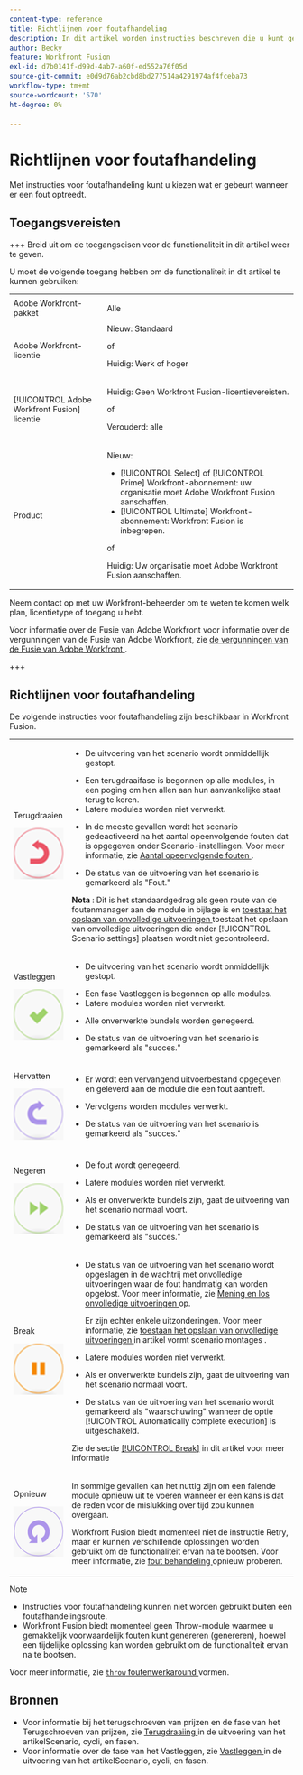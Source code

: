 ```yaml
---
content-type: reference
title: Richtlijnen voor foutafhandeling
description: In dit artikel worden instructies beschreven die u kunt gebruiken voor foutafhandeling in uw Adobe Workfront Fusion-scenario's.
author: Becky
feature: Workfront Fusion
exl-id: d7b0141f-d99d-4ab7-a60f-ed552a76f05d
source-git-commit: e0d9d76ab2cbd8bd277514a4291974af4fceba73
workflow-type: tm+mt
source-wordcount: '570'
ht-degree: 0%

---
```


# Richtlijnen voor foutafhandeling

Met instructies voor foutafhandeling kunt u kiezen wat er gebeurt wanneer er een fout optreedt.

## Toegangsvereisten

+++ Breid uit om de toegangseisen voor de functionaliteit in dit artikel weer te geven.

U moet de volgende toegang hebben om de functionaliteit in dit artikel te kunnen gebruiken:

<table style="table-layout:auto">
 <col> 
 <col> 
 <tbody> 
  <tr> 
    <td role="rowheader">Adobe Workfront-pakket</td> 
   <td> <p>Alle</p> </td> 
  </tr> 
  <tr data-mc-conditions=""> 
   <td role="rowheader">Adobe Workfront-licentie</td> 
   <td> Nieuw: Standaard<p>of</p><p>Huidig: Werk of hoger</p> </td> 
  </tr> 
  <tr> 
   <td role="rowheader">[!UICONTROL Adobe Workfront Fusion] licentie</td> 
   <td>
   <p>Huidig: Geen Workfront Fusion-licentievereisten.</p>
   <p>of</p>
   <p>Verouderd: alle </p>
   </td> 
  </tr> 
  <tr> 
   <td role="rowheader">Product</td> 
   <td>
   <p>Nieuw:</p> <ul><li>[!UICONTROL Select] of [!UICONTROL Prime] Workfront-abonnement: uw organisatie moet Adobe Workfront Fusion aanschaffen.</li><li>[!UICONTROL Ultimate] Workfront-abonnement: Workfront Fusion is inbegrepen.</li></ul>
   <p>of</p>
   <p>Huidig: Uw organisatie moet Adobe Workfront Fusion aanschaffen.</p>
   </td> 
  </tr>
 </tbody> 
</table>


Neem contact op met uw Workfront-beheerder om te weten te komen welk plan, licentietype of toegang u hebt.

Voor informatie over de Fusie van Adobe Workfront voor informatie over de vergunningen van de Fusie van Adobe Workfront, zie [ de vergunningen van de Fusie van Adobe Workfront ](/help/workfront-fusion/set-up-and-manage-workfront-fusion/licensing-operations-overview/license-automation-vs-integration.md).

+++

## Richtlijnen voor foutafhandeling

De volgende instructies voor foutafhandeling zijn beschikbaar in Workfront Fusion.

<table style="table-layout:auto">
 <col> 
 <col> 
 <tbody> 
  <tr> 
   <td role="rowheader"> <p>Terugdraaien</p> <p> <img src="assets/rollback.png"> </p> </td> 
   <td> <ul><li><p>De uitvoering van het scenario wordt onmiddellijk gestopt.</li><li>Een terugdraaifase is begonnen op alle modules, in een poging om hen allen aan hun aanvankelijke staat terug te keren. </li><li>Latere modules worden niet verwerkt.</p></li><li> <p>In de meeste gevallen wordt het scenario gedeactiveerd na het aantal opeenvolgende fouten dat is opgegeven onder Scenario-instellingen. Voor meer informatie, zie <a href="/help/workfront-fusion/create-scenarios/config-scenarios-settings/configure-scenario-settings.md#number-of-consecutive-errors" class="MCXref xref"> Aantal opeenvolgende fouten </a>.</p> </li><li><p>De status van de uitvoering van het scenario is gemarkeerd als "Fout."</p></li></ul> <p><b> Nota </b>: Dit is het standaardgedrag als geen route van de foutenmanager aan de module in bijlage is en <a href="/help/workfront-fusion/create-scenarios/config-scenarios-settings/configure-scenario-settings.md#allow-storing-incomplete-executions" class="MCXref xref"> toestaat het opslaan van onvolledige uitvoeringen </a> toestaat het opslaan van onvolledige uitvoeringen die onder [!UICONTROL Scenario settings] plaatsen wordt niet gecontroleerd.</p> </td> 
  </tr> 
  <tr> 
   <td role="rowheader"> <p>Vastleggen</p> <p> <img src="assets/commit.png"> </p> </td> 
   <td> <ul><li><p>De uitvoering van het scenario wordt onmiddellijk gestopt.</li><li>Een fase Vastleggen is begonnen op alle modules. </li><li>Latere modules worden niet verwerkt.</p></li><li> <p>Alle onverwerkte bundels worden genegeerd.</p> </li><li><p>De status van de uitvoering van het scenario is gemarkeerd als "succes." </p> </li></ul></td> 
  </tr> 
  <tr> 
   <td role="rowheader"> <p>Hervatten</p> <p> <img src="assets/resume.png"> </p> </td> 
   <td> <ul><li><p>Er wordt een vervangend uitvoerbestand opgegeven en geleverd aan de module die een fout aantreft.</p> </li><li><p>Vervolgens worden modules verwerkt.</p></li><li> <p>De status van de uitvoering van het scenario is gemarkeerd als "succes."</p></li></ul> </td> 
  </tr> 
  <tr> 
   <td role="rowheader"> <p>Negeren</p> <p> <img src="assets/ignore.png"> </p> </td> 
   <td><ul><li> <p>De fout wordt genegeerd.</li><li> Latere modules worden niet verwerkt.</p> </li><li><p>Als er onverwerkte bundels zijn, gaat de uitvoering van het scenario normaal voort.</p> </li><li><p>De status van de uitvoering van het scenario is gemarkeerd als "succes."</p> </li></ul></td> 
  </tr> 
  <tr> 
   <td role="rowheader"> <p>Break</p> <p> <img src="assets/break.png"> </p> </td> 
   <td><ul><li> <p>De status van de uitvoering van het scenario wordt opgeslagen in de wachtrij met onvolledige uitvoeringen waar de fout handmatig kan worden opgelost. Voor meer informatie, zie <a href="/help/workfront-fusion/manage-scenarios/view-and-resolve-incomplete-executions.md" class="MCXref xref"> Mening en los onvolledige uitvoeringen </a> op.</p> <p>Er zijn echter enkele uitzonderingen. Voor meer informatie, zie <a href="/help/workfront-fusion/create-scenarios/config-scenarios-settings/configure-scenario-settings.md#allow" class="MCXref xref"> toestaan het opslaan van onvolledige uitvoeringen </a> in artikel vormt scenario montages </a>.</p></li><li> <p>Latere modules worden niet verwerkt.</p></li><li> <p>Als er onverwerkte bundels zijn, gaat de uitvoering van het scenario normaal voort.</p> </li><li><p>De status van de uitvoering van het scenario wordt gemarkeerd als "waarschuwing" wanneer de optie [!UICONTROL Automatically complete execution] is uitgeschakeld.</p></li></ul> <p>Zie de sectie <a href="#break" class="MCXref xref">[!UICONTROL Break]</a> in dit artikel voor meer informatie</p> </td> 
  </tr> 
  <tr> 
   <td role="rowheader"> <p>Opnieuw</p> <p> <img src="assets/retry.png"> </p> </td> 
   <td> <p>In sommige gevallen kan het nuttig zijn om een falende module opnieuw uit te voeren wanneer er een kans is dat de reden voor de mislukking over tijd zou kunnen overgaan.</p> <p>Workfront Fusion biedt momenteel niet de instructie Retry, maar er kunnen verschillende oplossingen worden gebruikt om de functionaliteit ervan na te bootsen. Voor meer informatie, zie <a href="/help/workfront-fusion/create-scenarios/config-error-handling/retry.md" class="MCXref xref"> fout behandeling </a> opnieuw proberen.</p> </td> 
  </tr> 
 </tbody> 
</table>

>[!NOTE]
>
>* Instructies voor foutafhandeling kunnen niet worden gebruikt buiten een foutafhandelingsroute.
>* Workfront Fusion biedt momenteel geen Throw-module waarmee u gemakkelijk voorwaardelijk fouten kunt genereren (genereren), hoewel een tijdelijke oplossing kan worden gebruikt om de functionaliteit ervan na te bootsen.
>
>  Voor meer informatie, zie [ `throw` foutenwerkaround ](/help/workfront-fusion/create-scenarios/config-error-handling/throw.md) vormen.

## Bronnen

* Voor informatie bij het terugschroeven van prijzen en de fase van het Terugschroeven van prijzen, zie [ Terugdraaiing ](/help/workfront-fusion/references/scenarios/scenario-execution-cycles-phases.md#rollback) in de uitvoering van het artikelScenario, cycli, en fasen.
* Voor informatie over de fase van het Vastleggen, zie [ Vastleggen ](/help/workfront-fusion/references/scenarios/scenario-execution-cycles-phases.md#commit) in de uitvoering van het artikelScenario, cycli, en fasen.
